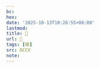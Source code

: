 ```yaml
---
bc:
hex:
date: '2025-10-13T10:26:55+08:00'
lastmod:
title: 􄓍
url: 􄓍
tags: [㮪]
src: DCCV
note:
---
```

